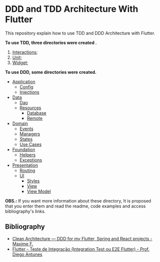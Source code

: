 # DDD and TDD Architecture With Flutter

This repository explain how to use TDD and DDD Architecture with Flutter.

**To use TDD, three directories were created .**

1.  [Interactions](test/interactions);
2.  [Unit](test/unit);
3.  [Widget](test/widget);

**To use DDD, some directories were created.**

* [Application](lib/application)
  * [Config](lib/application/config)
  * [Injections](lib/application/injections)
* [Data](lib/data)
  * [Dao](lib/data/dao)
  * [Resources](lib/data/resources)
    * [Database](lib/data/resources/database)
    * [Remote](lib/data/resources/remote)
* [Domain](lib/domain)
  * [Events](lib/domain/events)
  * [Managers](lib/domain/managers)
  * [States](lib/domain/states)
  * [Use Cases](lib/domain/use_cases)
* [Foundation](lib/foundation)
  * [Helpers](lib/foundation/helpers)
  * [Exceptions](lib/foundation/exceptions)
* [Presentation](lib/presentation)
  * [Routing](lib/presentation/routing)
  * [UI](lib/presentation/ui)
    * [Styles](lib/presentation/ui/styles)
    * [View](lib/presentation/ui/view)
    * [View Model](lib/presentation/ui/view_models)

**OBS.:** If you want more information about these directory, It is proposed that you enter them and read the readme, code examples and access bibliography's links.

## Bibliography

* [Clean Architecture — DDD for my Flutter, Spring and React projects - Maxime F.](https://mcssym.medium.com/clean-architecture-ddd-for-my-flutter-spring-and-react-projects-5be666f40ae2)
* [Flutter - Teste de Integração (Integration Test ou E2E Flutter) - Prof. Diego Antunes](https://www.youtube.com/watch?v=GEvNj7uogYE&ab_channel=Prof.DiegoAntunes)

 
